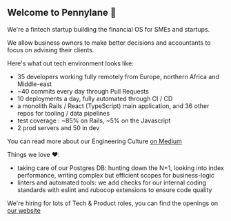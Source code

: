 ## Welcome to Pennylane 👋

We're a fintech startup building the financial OS for SMEs and startups.

We allow business owners to make better decisions and accountants to focus on advising their clients.

Here's what out tech environment looks like:
- 35 developers working fully remotely from Europe, northern Africa and Middle-east
- ~40 commits every day through Pull Requests
- 10 deployments a day, fully automated through CI / CD
- a monolith Rails / React (TypeScript) main application, and 36 other repos for tooling / data pipelines
- test coverage : ~85% on Rails, ~5% on the Javascript
- 2 prod servers and 50 in dev

You can read more about our Engineering Culture [on Medium](https://medium.com/pennylane-engineering/our-engineering-principles-ab0613a0574d)

Things we love ❤️:
- taking care of our Postgres DB: hunting down the N+1, looking into index performance, writing complex but efficient scopes for business-logic
- linters and automated tools: we add checks for our internal coding standards with eslint and rubocop extensions to ensure code quality

We're hiring for lots of Tech & Product roles, you can find the openings on [our website](https://www.pennylane.com/careers)

<!--

**Here are some ideas to get you started:**

🙋‍♀️ A short introduction - what is your organization all about?
🌈 Contribution guidelines - how can the community get involved?
👩‍💻 Useful resources - where can the community find your docs? Is there anything else the community should know?
🍿 Fun facts - what does your team eat for breakfast?
🧙 Remember, you can do mighty things with the power of [Markdown](https://guides.github.com/features/mastering-markdown/)
-->
